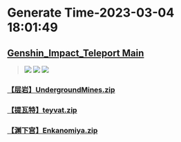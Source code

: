 # Generate Time-2023-03-04 18:01:49

## [Genshin_Impact_Teleport Main](https://github.com/Sam5440/Genshin_Impact_Teleport)

>![](https://komarev.com/ghpvc/?username=done439)
>![](https://komarev.com/ghpvc/?username=done438)
>![](https://komarev.com/ghpvc/?username=done437)

### [【层岩】UndergroundMines.zip](https://raw.githubusercontent.com/Sam5440/Genshin_Impact_Teleport/download/AutoGeneratePoint/Points%28SortByItemKind%29%5Bver3.4%5D%5Bcn-en%5D%5B2023-01-18%5D/%E3%80%90%E9%94%9A%E7%82%B9%28%E6%97%A0%E7%A5%9E%E5%83%8F%E7%A7%98%E5%A2%83%29%E3%80%913.4%20ALL%20Waypoint%20%28without%20Statue%20and%20Domain%29/%E3%80%90%E5%B1%82%E5%B2%A9%E3%80%91UndergroundMines.zip)

### [【提瓦特】teyvat.zip](https://raw.githubusercontent.com/Sam5440/Genshin_Impact_Teleport/download/AutoGeneratePoint/Points%28SortByItemKind%29%5Bver3.4%5D%5Bcn-en%5D%5B2023-01-18%5D/%E3%80%90%E9%94%9A%E7%82%B9%28%E6%97%A0%E7%A5%9E%E5%83%8F%E7%A7%98%E5%A2%83%29%E3%80%913.4%20ALL%20Waypoint%20%28without%20Statue%20and%20Domain%29/%E3%80%90%E6%8F%90%E7%93%A6%E7%89%B9%E3%80%91teyvat.zip)

### [【渊下宫】Enkanomiya.zip](https://raw.githubusercontent.com/Sam5440/Genshin_Impact_Teleport/download/AutoGeneratePoint/Points%28SortByItemKind%29%5Bver3.4%5D%5Bcn-en%5D%5B2023-01-18%5D/%E3%80%90%E9%94%9A%E7%82%B9%28%E6%97%A0%E7%A5%9E%E5%83%8F%E7%A7%98%E5%A2%83%29%E3%80%913.4%20ALL%20Waypoint%20%28without%20Statue%20and%20Domain%29/%E3%80%90%E6%B8%8A%E4%B8%8B%E5%AE%AB%E3%80%91Enkanomiya.zip)

